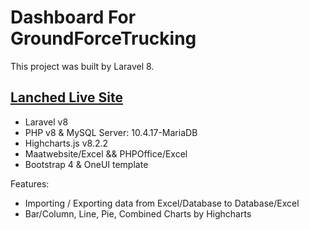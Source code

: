 # Dashboard For GroundForceTrucking

This project was built by Laravel 8.

## [Lanched Live Site](http://dashboard.groundforcetrucking.com/)

- Laravel v8
- PHP v8 & MySQL Server: 10.4.17-MariaDB
- Highcharts.js v8.2.2
- Maatwebsite/Excel && PHPOffice/Excel
- Bootstrap 4 & OneUI template

Features:
- Importing / Exporting data from Excel/Database to Database/Excel
- Bar/Column, Line, Pie, Combined Charts by Highcharts